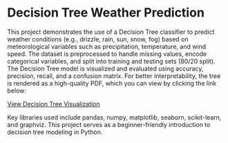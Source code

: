 # Decision Tree Weather Prediction

This project demonstrates the use of a Decision Tree classifier to predict weather conditions (e.g., drizzle, rain, sun, snow, fog) based on meteorological variables such as precipitation, temperature, and wind speed. The dataset is preprocessed to handle missing values, encode categorical variables, and split into training and testing sets (80/20 split). The Decision Tree model is visualized and evaluated using accuracy, precision, recall, and a confusion matrix. For better interpretability, the tree is rendered as a high-quality PDF, which you can view by clicking the link below:

[View Decision Tree Visualization](./decision_tree_weather.pdf)

Key libraries used include pandas, numpy, matplotlib, seaborn, scikit-learn, and graphviz. This project serves as a beginner-friendly introduction to decision tree modeling in Python.
